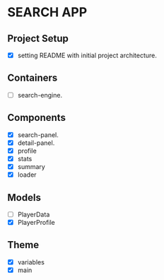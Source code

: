 # SEARCH APP

## Project Setup

- [x] setting README with initial project architecture.

## Containers

- [ ] search-engine.

## Components

- [x] search-panel.
- [x] detail-panel.
- [x] profile
- [x] stats
- [x] summary
- [x] loader

## Models

- [ ] PlayerData
- [x] PlayerProfile

## Theme

- [x] variables
- [x] main
